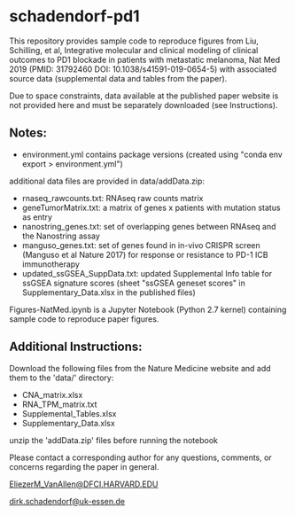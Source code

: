 # schadendorf-pd1

This repository provides sample code to reproduce figures from Liu, Schilling, et al, Integrative molecular and clinical modeling of clinical outcomes to PD1 blockade in patients with metastatic melanoma, Nat Med 2019 (PMID: 31792460 DOI: 10.1038/s41591-019-0654-5) with associated source data (supplemental data and tables from the paper).

Due to space constraints, data available at the published paper website is not provided here and must be separately downloaded (see Instructions).

## Notes:
- environment.yml contains package versions (created using "conda env export > environment.yml")

additional data files are provided in data/addData.zip:
- rnaseq_rawcounts.txt: RNAseq raw counts matrix
- geneTumorMatrix.txt: a matrix of genes x patients with mutation status as entry
- nanostring_genes.txt: set of overlapping genes between RNAseq and the Nanostring assay
- manguso_genes.txt: set of genes found in in-vivo CRISPR screen (Manguso et al Nature 2017) for response or resistance to PD-1 ICB immunotherapy
- updated_ssGSEA_SuppData.txt: updated Supplemental Info table for ssGSEA signature scores (sheet "ssGSEA geneset scores" in Supplementary_Data.xlsx in the published files)

Figures-NatMed.ipynb is a Jupyter Notebook (Python 2.7 kernel) containing sample code to reproduce paper figures. 

## Additional Instructions:

Download the following files from the Nature Medicine website and add them to the 'data/' directory:
- CNA_matrix.xlsx
- RNA_TPM_matrix.txt
- Supplemental_Tables.xlsx
- Supplementary_Data.xlsx

unzip the 'addData.zip' files before running the notebook


Please contact a corresponding author for any questions, comments, or concerns regarding the paper in general.

EliezerM_VanAllen@DFCI.HARVARD.EDU

dirk.schadendorf@uk-essen.de
